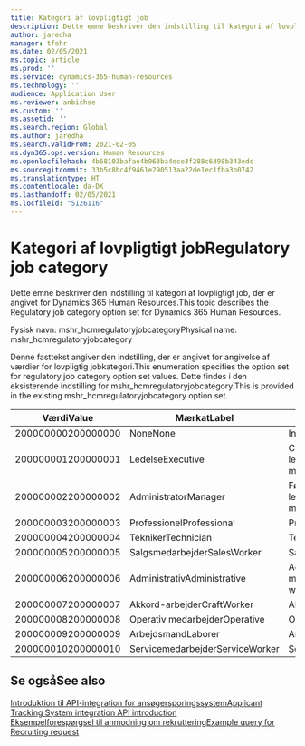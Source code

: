```yaml
---
title: Kategori af lovpligtigt job
description: Dette emne beskriver den indstilling til kategori af lovpligtigt job, der er angivet for Dynamics 365 Human Resources.
author: jaredha
manager: tfehr
ms.date: 02/05/2021
ms.topic: article
ms.prod: ''
ms.service: dynamics-365-human-resources
ms.technology: ''
audience: Application User
ms.reviewer: anbichse
ms.custom: ''
ms.assetid: ''
ms.search.region: Global
ms.author: jaredha
ms.search.validFrom: 2021-02-05
ms.dyn365.ops.version: Human Resources
ms.openlocfilehash: 4b68103bafae4b963ba4ece3f288c6398b343edc
ms.sourcegitcommit: 33b5c8bc4f9461e290513aa22de1ec1fba3b0742
ms.translationtype: HT
ms.contentlocale: da-DK
ms.lasthandoff: 02/05/2021
ms.locfileid: "5126116"
---
```

# <a name="regulatory-job-category"></a><span data-ttu-id="94b19-103">Kategori af lovpligtigt job</span><span class="sxs-lookup"><span data-stu-id="94b19-103">Regulatory job category</span></span>

<span data-ttu-id="94b19-104">Dette emne beskriver den indstilling til kategori af lovpligtigt job, der er angivet for Dynamics 365 Human Resources.</span><span class="sxs-lookup"><span data-stu-id="94b19-104">This topic describes the Regulatory job category option set for Dynamics 365 Human Resources.</span></span>

<span data-ttu-id="94b19-105">Fysisk navn: mshr_hcmregulatoryjobcategory</span><span class="sxs-lookup"><span data-stu-id="94b19-105">Physical name: mshr_hcmregulatoryjobcategory</span></span>

<span data-ttu-id="94b19-106">Denne fasttekst angiver den indstilling, der er angivet for angivelse af værdier for lovpligtig jobkategori.</span><span class="sxs-lookup"><span data-stu-id="94b19-106">This enumeration specifies the option set for regulatory job category option set values.</span></span> <span data-ttu-id="94b19-107">Dette findes i den eksisterende indstilling for mshr_hcmregulatoryjobcategory.</span><span class="sxs-lookup"><span data-stu-id="94b19-107">This is provided in the existing mshr_hcmregulatoryjobcategory option set.</span></span>

| <span data-ttu-id="94b19-108">Værdi</span><span class="sxs-lookup"><span data-stu-id="94b19-108">Value</span></span> | <span data-ttu-id="94b19-109">Mærkat</span><span class="sxs-lookup"><span data-stu-id="94b19-109">Label</span></span> | <span data-ttu-id="94b19-110">Betegnelse</span><span class="sxs-lookup"><span data-stu-id="94b19-110">Description</span></span> |
| --- | --- | --- |
| <span data-ttu-id="94b19-111">200000000</span><span class="sxs-lookup"><span data-stu-id="94b19-111">200000000</span></span> | <span data-ttu-id="94b19-112">None</span><span class="sxs-lookup"><span data-stu-id="94b19-112">None</span></span> | <span data-ttu-id="94b19-113">Ingen.</span><span class="sxs-lookup"><span data-stu-id="94b19-113">None.</span></span> |
| <span data-ttu-id="94b19-114">200000001</span><span class="sxs-lookup"><span data-stu-id="94b19-114">200000001</span></span> | <span data-ttu-id="94b19-115">Ledelse</span><span class="sxs-lookup"><span data-stu-id="94b19-115">Executive</span></span> | <span data-ttu-id="94b19-116">Chefer/overordnede medarbejdere og ledere.</span><span class="sxs-lookup"><span data-stu-id="94b19-116">Executive/Senior level officials and managers.</span></span> |
| <span data-ttu-id="94b19-117">200000002</span><span class="sxs-lookup"><span data-stu-id="94b19-117">200000002</span></span> | <span data-ttu-id="94b19-118">Administrator</span><span class="sxs-lookup"><span data-stu-id="94b19-118">Manager</span></span> | <span data-ttu-id="94b19-119">Første/mellemste niveau og ledere.</span><span class="sxs-lookup"><span data-stu-id="94b19-119">First/Mid level officials and managers.</span></span> |
| <span data-ttu-id="94b19-120">200000003</span><span class="sxs-lookup"><span data-stu-id="94b19-120">200000003</span></span> | <span data-ttu-id="94b19-121">Professionel</span><span class="sxs-lookup"><span data-stu-id="94b19-121">Professional</span></span> | <span data-ttu-id="94b19-122">Professionelle.</span><span class="sxs-lookup"><span data-stu-id="94b19-122">Professionals.</span></span> |
| <span data-ttu-id="94b19-123">200000004</span><span class="sxs-lookup"><span data-stu-id="94b19-123">200000004</span></span> | <span data-ttu-id="94b19-124">Tekniker</span><span class="sxs-lookup"><span data-stu-id="94b19-124">Technician</span></span> | <span data-ttu-id="94b19-125">Teknikere.</span><span class="sxs-lookup"><span data-stu-id="94b19-125">Technicians.</span></span> |
| <span data-ttu-id="94b19-126">200000005</span><span class="sxs-lookup"><span data-stu-id="94b19-126">200000005</span></span> | <span data-ttu-id="94b19-127">Salgsmedarbejder</span><span class="sxs-lookup"><span data-stu-id="94b19-127">SalesWorker</span></span> | <span data-ttu-id="94b19-128">Salgsmedarbejdere.</span><span class="sxs-lookup"><span data-stu-id="94b19-128">Sales workers.</span></span> |
| <span data-ttu-id="94b19-129">200000006</span><span class="sxs-lookup"><span data-stu-id="94b19-129">200000006</span></span> | <span data-ttu-id="94b19-130">Administrativ</span><span class="sxs-lookup"><span data-stu-id="94b19-130">Administrative</span></span> | <span data-ttu-id="94b19-131">Administrative medarbejdere.</span><span class="sxs-lookup"><span data-stu-id="94b19-131">Administrative support workers.</span></span> |
| <span data-ttu-id="94b19-132">200000007</span><span class="sxs-lookup"><span data-stu-id="94b19-132">200000007</span></span> | <span data-ttu-id="94b19-133">Akkord-arbejder</span><span class="sxs-lookup"><span data-stu-id="94b19-133">CraftWorker</span></span> | <span data-ttu-id="94b19-134">Akkord-arbejdere.</span><span class="sxs-lookup"><span data-stu-id="94b19-134">Craft workers.</span></span> |
| <span data-ttu-id="94b19-135">200000008</span><span class="sxs-lookup"><span data-stu-id="94b19-135">200000008</span></span> | <span data-ttu-id="94b19-136">Operativ medarbejder</span><span class="sxs-lookup"><span data-stu-id="94b19-136">Operative</span></span> | <span data-ttu-id="94b19-137">Operative medarbejdere.</span><span class="sxs-lookup"><span data-stu-id="94b19-137">Operatives.</span></span> |
| <span data-ttu-id="94b19-138">200000009</span><span class="sxs-lookup"><span data-stu-id="94b19-138">200000009</span></span> | <span data-ttu-id="94b19-139">Arbejdsmand</span><span class="sxs-lookup"><span data-stu-id="94b19-139">Laborer</span></span> | <span data-ttu-id="94b19-140">Arbejdsmænd/hjælpere.</span><span class="sxs-lookup"><span data-stu-id="94b19-140">Laborers/Helpers.</span></span> |
| <span data-ttu-id="94b19-141">200000010</span><span class="sxs-lookup"><span data-stu-id="94b19-141">200000010</span></span> | <span data-ttu-id="94b19-142">Servicemedarbejder</span><span class="sxs-lookup"><span data-stu-id="94b19-142">ServiceWorker</span></span> | <span data-ttu-id="94b19-143">Servicemedarbejdere.</span><span class="sxs-lookup"><span data-stu-id="94b19-143">Service workers.</span></span> |

## <a name="see-also"></a><span data-ttu-id="94b19-144">Se også</span><span class="sxs-lookup"><span data-stu-id="94b19-144">See also</span></span>

[<span data-ttu-id="94b19-145">Introduktion til API-integration for ansøgersporingssystem</span><span class="sxs-lookup"><span data-stu-id="94b19-145">Applicant Tracking System integration API introduction</span></span>](hr-admin-integration-ats-api-introduction.md)<br>
[<span data-ttu-id="94b19-146">Eksempelforespørgsel til anmodning om rekruttering</span><span class="sxs-lookup"><span data-stu-id="94b19-146">Example query for Recruiting request</span></span>](hr-admin-integration-ats-api-recruiting-request-example-query.md)
